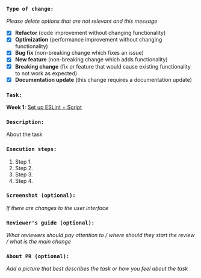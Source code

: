 ### `Type of change:`

_Please delete options that are not relevant and this message_

- [x] **Refactor** (code improvement without changing functionality)
- [x] **Optimization** (performance improvement without changing functionality)
- [x] **Bug fix** (non-breaking change which fixes an issue)
- [x] **New feature** (non-breaking change which adds functionality)
- [x] **Breaking change** (fix or feature that would cause existing functionality to not work as expected)
- [x] **Documentation update** (this change requires a documentation update)

### `Task:`

**Week 1:** [Set up ESLint + Script](LinkToTask)

### `Description:`

About the task

### `Execution steps:`

1. Step 1.
2. Step 2.
3. Step 3.
4. Step 4.

### `Screenshot (optional):`

_If there are changes to the user interface_

### `Reviewer's guide (optional):`

_What reviewers should pay attention to / where should they start the review / what is the main change_

### `About PR (optional):`

_Add a picture that best describes the task or how you feel about the task_